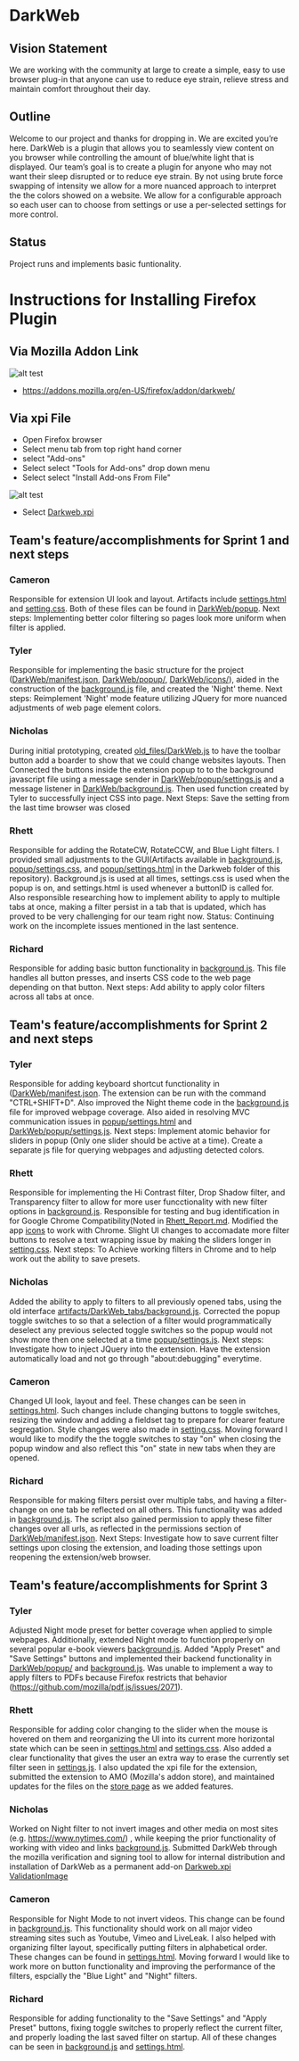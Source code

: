 ﻿
# DarkWeb 

## Vision Statement

We are working with the community at large to create a simple, easy to use browser plug-in
that anyone can use to reduce eye strain, relieve stress and maintain comfort throughout their day. 


## Outline

Welcome to our project and thanks for dropping in. We are excited you’re here. DarkWeb is a plugin that allows you to seamlessly view content on you browser while controlling the amount of blue/white light that is displayed. Our team’s goal is to create a plugin for anyone who may not want their sleep disrupted or to reduce eye strain. By not using brute force swapping of intensity we allow for a more nuanced approach to interpret the the colors showed on a website.  We allow for a configurable approach so each user can to choose from settings or use a per-selected settings for more control. 

## Status
Project runs and implements basic funtionality.

# Instructions for Installing Firefox Plugin
## Via Mozilla Addon Link

![alt test](https://github.com/cs3398-betazoid-betamales/CS3398-Betazoid-S2019/blob/master/DarkWeb/artifacts/firefox_add-on.png)

* https://addons.mozilla.org/en-US/firefox/addon/darkweb/

## Via xpi File
* Open Firefox browser
* Select menu tab from top right hand corner
* select "Add-ons"
* Select select "Tools for Add-ons" drop down menu
* Select select "Install Add-ons From File"

![alt test](https://github.com/cs3398-betazoid-betamales/CS3398-Betazoid-S2019/blob/master/DarkWeb/artifacts/install_add_on.png)

* Select [Darkweb.xpi](https://github.com/cs3398-betazoid-betamales/CS3398-Betazoid-S2019/blob/master/DarkWeb/Darkweb.xpi)


## Team's feature/accomplishments for Sprint 1 and next steps
### Cameron
Responsible for extension UI look and layout. Artifacts include [settings.html](https://github.com/cs3398-betazoid-betamales/CS3398-Betazoid-S2019/blob/master/DarkWeb/popup/settings.html) and [setting.css](https://github.com/cs3398-betazoid-betamales/CS3398-Betazoid-S2019/blob/master/DarkWeb/popup/settings.css). Both of these files can be found in [DarkWeb/popup](https://github.com/cs3398-betazoid-betamales/CS3398-Betazoid-S2019/tree/master/DarkWeb/popup).
Next steps: Implementing better color filtering so pages look more uniform when filter is applied.
         
### Tyler
Responsible for implementing the basic structure for the project ([DarkWeb/manifest.json](https://github.com/cs3398-betazoid-betamales/CS3398-Betazoid-S2019/blob/master/DarkWeb/manifest.json), [DarkWeb/popup/](https://github.com/cs3398-betazoid-betamales/CS3398-Betazoid-S2019/tree/master/DarkWeb/popup), [DarkWeb/icons/](https://github.com/cs3398-betazoid-betamales/CS3398-Betazoid-S2019/tree/master/DarkWeb/icons)), aided in the construction of the [background.js](https://github.com/cs3398-betazoid-betamales/CS3398-Betazoid-S2019/blob/master/DarkWeb/background.js) file, and created the 'Night' theme. Next steps: Reimplement 'Night' mode feature utilizing JQuery for more nuanced adjustments of web page element colors.

### Nicholas
During initial prototyping, created [old_files/DarkWeb.js](https://github.com/cs3398-betazoid-betamales/CS3398-Betazoid-S2019/blob/master/DarkWeb/old_files/darkweb.js) to have the toolbar button add a boarder to show that we could change websites layouts. Then Connected the buttons inside the extension popup to to the background javascript file using a message sender in [DarkWeb/popup/settings.js](https://github.com/cs3398-betazoid-betamales/CS3398-Betazoid-S2019/blob/master/DarkWeb/popup/settings.js) and a message listener in [DarkWeb/background.js](https://github.com/cs3398-betazoid-betamales/CS3398-Betazoid-S2019/blob/master/DarkWeb/background.js). Then used function created by Tyler to successfully inject CSS into page. Next Steps: Save the setting from the last time browser was closed

### Rhett
Responsible for adding the RotateCW, RotateCCW, and Blue Light filters. I provided small adjustments to the GUI(Artifacts available in [background.js](https://github.com/cs3398-betazoid-betamales/CS3398-Betazoid-S2019/blob/master/DarkWeb/background.js), [popup/settings.css](https://github.com/cs3398-betazoid-betamales/CS3398-Betazoid-S2019/blob/master/DarkWeb/popup/settings.css), and [popup/settings.html](https://github.com/cs3398-betazoid-betamales/CS3398-Betazoid-S2019/blob/master/DarkWeb/popup/settings.html) in the Darkweb folder of this repository). Background.js is used at all times, settings.css is used when the popup is on, and settings.html is used whenever a buttonID is called for. Also responsible researching how to implement ability to apply to multiple tabs at once, making a filter persist in a tab that is updated, which has proved to be very challenging for our team right now. Status: Continuing work on the incomplete issues mentioned in the last sentence.

### Richard
Responsible for adding basic button functionality in [background.js](https://github.com/cs3398-betazoid-betamales/CS3398-Betazoid-S2019/blob/master/DarkWeb/background.js). This file handles all button presses, and inserts CSS code to the web page depending on that button. Next steps: Add ability to apply color filters across all tabs at once.

## Team's feature/accomplishments for Sprint 2 and next steps
### Tyler
Responsible for adding keyboard shortcut functionality in ([DarkWeb/manifest.json](https://github.com/cs3398-betazoid-betamales/CS3398-Betazoid-S2019/blob/master/DarkWeb/manifest.json). The extension can be run with the command "CTRL+SHIFT+D". Also improved the Night theme code in the [background.js](https://github.com/cs3398-betazoid-betamales/CS3398-Betazoid-S2019/blob/master/DarkWeb/background.js) file for improved webpage coverage. Also aided in resolving MVC communication issues in [popup/settings.html](https://github.com/cs3398-betazoid-betamales/CS3398-Betazoid-S2019/blob/master/DarkWeb/popup/settings.html) and [DarkWeb/popup/settings.js](https://github.com/cs3398-betazoid-betamales/CS3398-Betazoid-S2019/blob/master/DarkWeb/popup/settings.js).
Next steps: Implement atomic behavior for sliders in popup (Only one slider should be active at a time). Create a separate js file for querying webpages and adjusting detected colors.

### Rhett
Responsible for implementing the Hi Contrast filter, Drop Shadow filter, and Transparency filter to allow for more user funcctionality with new filter options in [background.js](https://github.com/cs3398-betazoid-betamales/CS3398-Betazoid-S2019/blob/master/DarkWeb/background.js). Responsible for testing and bug identification in for Google Chrome Compatibility(Noted in [Rhett_Report.md](https://github.com/cs3398-betazoid-betamales/CS3398-Betazoid-S2019/blob/master/DarkWeb/artifacts/Rhett_Report.md). Modified the app [icons](https://github.com/cs3398-betazoid-betamales/CS3398-Betazoid-S2019/tree/master/DarkWeb/icons) to work with Chrome. Slight UI changes to accomadate more filter buttons to resolve a text wrapping issue by making the sliders longer in [setting.css](https://github.com/cs3398-betazoid-betamales/CS3398-Betazoid-S2019/blob/master/DarkWeb/popup/settings.css). Next steps: To Achieve working filters in Chrome and to help work out the ability to save presets.

### Nicholas
Added the ability to apply to filters to all previously opened tabs, using the old interface [artifacts/DarkWeb_tabs/background.js](https://github.com/cs3398-betazoid-betamales/CS3398-Betazoid-S2019/blob/master/DarkWeb/artifacts/DarkWeb_tabs/background.js). Corrected the popup toggle switches to so that a selection of a filter would programmatically deselect any previous selected toggle switches so the popup would not show more then one selected at a time [popup/settings.js](https://github.com/cs3398-betazoid-betamales/CS3398-Betazoid-S2019/blob/master/DarkWeb/popup/settings.js). Next steps: Investigate how to inject JQuery into the extension. Have the extension automatically load and not go through "about:debugging" everytime.

### Cameron
Changed UI look, layout and feel. These changes can be seen in [settings.html](https://github.com/cs3398-betazoid-betamales/CS3398-Betazoid-S2019/blob/master/DarkWeb/popup/settings.html). Such changes include changing buttons to toggle switches, resizing the window and adding a fieldset tag to prepare for clearer feature segregation. Style changes were also made in [setting.css](https://github.com/cs3398-betazoid-betamales/CS3398-Betazoid-S2019/blob/master/DarkWeb/popup/settings.css). Moving forward I would like to modify the the toggle switches to stay "on" when closing the popup window and also reflect this "on" state in new tabs when they are opened.

### Richard
Responsible for making filters persist over multiple tabs, and having a filter-change on one tab be reflected on all others. This functionality was added in [background.js](https://github.com/cs3398-betazoid-betamales/CS3398-Betazoid-S2019/blob/master/DarkWeb/background.js). The script also gained permission to apply these filter changes over all urls, as reflected in the permissions section of [DarkWeb/manifest.json](https://github.com/cs3398-betazoid-betamales/CS3398-Betazoid-S2019/blob/master/DarkWeb/manifest.json). Next Steps: Investigate how to save current filter settings upon closing the extension, and loading those settings upon reopening the extension/web browser.

## Team's feature/accomplishments for Sprint 3
### Tyler
Adjusted Night mode preset for better coverage when applied to simple webpages. Additionally, extended Night mode to function properly on several popular e-book viewers [background.js](https://github.com/cs3398-betazoid-betamales/CS3398-Betazoid-S2019/blob/master/DarkWeb/background.js). Added "Apply Preset" and "Save Settings" buttons and implemented their backend functionality in [DarkWeb/popup/](https://github.com/cs3398-betazoid-betamales/CS3398-Betazoid-S2019/blob/master/DarkWeb/popup/) and [background.js](https://github.com/cs3398-betazoid-betamales/CS3398-Betazoid-S2019/commits/master/DarkWeb/background.js). Was unable to implement a way to apply filters to PDFs because Firefox restricts that behavior (https://github.com/mozilla/pdf.js/issues/2071).


### Rhett
Responsible for adding color changing to the slider when the mouse is hovered on them and reorganizing the UI into its current more horizontal state which can be seen in [settings.html](https://github.com/cs3398-betazoid-betamales/CS3398-Betazoid-S2019/blob/master/DarkWeb/popup/settings.html) and [settings.css](https://github.com/cs3398-betazoid-betamales/CS3398-Betazoid-S2019/blob/master/DarkWeb/popup/settings.css). Also added a clear functionality that gives the user an extra way to erase the currently set filter seen in [settings.js](https://github.com/cs3398-betazoid-betamales/CS3398-Betazoid-S2019/blob/master/DarkWeb/popup/settings.js). I also updated the xpi file for the extension, submitted the extension to AMO (Mozilla's addon store), and maintained updates for the files on the [store page](https://addons.mozilla.org/en-US/firefox/addon/darkweb/) as we added features.

### Nicholas
Worked on Night filter to not invert images and other media on most sites (e.g. https://www.nytimes.com/) , while keeping the prior functionality of working with video and links [background.js](https://github.com/cs3398-betazoid-betamales/CS3398-Betazoid-S2019/blob/master/DarkWeb/background.js). Submitted DarkWeb through the mozilla verification and signing tool to allow for internal distribution and installation of DarkWeb as a permanent add-on [Darkweb.xpi](https://github.com/cs3398-betazoid-betamales/CS3398-Betazoid-S2019/blob/master/DarkWeb/Darkweb.xpi) [ValidationImage](https://github.com/cs3398-betazoid-betamales/CS3398-Betazoid-S2019/blob/master/DarkWeb/artifacts/validated_darkweb.png)  

### Cameron
Responsible for Night Mode to not invert videos. This change can be found in [background.js](https://github.com/cs3398-betazoid-betamales/CS3398-Betazoid-S2019/blob/master/DarkWeb/background.js). This functionality should work on all major video streaming sites such as Youtube, Vimeo and LiveLeak. I also helped with organizing filter layout, specifically putting filters in alphabetical order. These changes can be found in [settings.html](https://github.com/cs3398-betazoid-betamales/CS3398-Betazoid-S2019/blob/master/DarkWeb/popup/settings.html). Moving forward I would like to work more on button functionality and improving the performance of the filters, espcially the "Blue Light" and "Night" filters.


### Richard
Responsible for adding functionality to the "Save Settings" and "Apply Preset" buttons, fixing toggle switches to properly reflect the current filter, and properly loading the last saved filter on startup. All of these changes can be seen in [background.js](https://github.com/cs3398-betazoid-betamales/CS3398-Betazoid-S2019/blob/master/DarkWeb/background.js) and [settings.html](https://github.com/cs3398-betazoid-betamales/CS3398-Betazoid-S2019/blob/master/DarkWeb/popup/settings.html).
